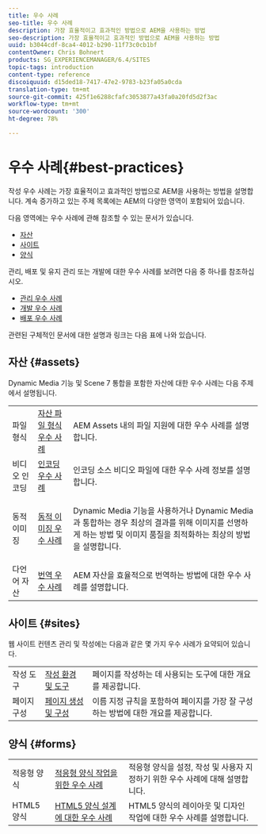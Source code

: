 ```yaml
---
title: 우수 사례
seo-title: 우수 사례
description: 가장 효율적이고 효과적인 방법으로 AEM을 사용하는 방법
seo-description: 가장 효율적이고 효과적인 방법으로 AEM을 사용하는 방법
uuid: b3044cdf-8ca4-4012-b290-11f73c0cb1bf
contentOwner: Chris Bohnert
products: SG_EXPERIENCEMANAGER/6.4/SITES
topic-tags: introduction
content-type: reference
discoiquuid: d15ded18-7417-47e2-9783-b23fa05a0cda
translation-type: tm+mt
source-git-commit: 425f1e6288cfafc3053877a43fa0a20fd5d2f3ac
workflow-type: tm+mt
source-wordcount: '300'
ht-degree: 78%

---
```



# 우수 사례{#best-practices}

작성 우수 사례는 가장 효율적이고 효과적인 방법으로 AEM을 사용하는 방법을 설명합니다. 계속 증가하고 있는 주제 목록에는 AEM의 다양한 영역이 포함되어 있습니다.

다음 영역에는 우수 사례에 관해 참조할 수 있는 문서가 있습니다.

* [자산](#assets)
* [사이트](#sites)
* [양식](#forms)

관리, 배포 및 유지 관리 또는 개발에 대한 우수 사례를 보려면 다음 중 하나를 참조하십시오.

* [관리 우수 사례](/help/sites-administering/administer-best-practices.md)
* [개발 우수 사례](/help/sites-developing/best-practices.md)
* [배포 우수 사례](/help/sites-deploying/best-practices.md)

관련된 구체적인 문서에 대한 설명과 링크는 다음 표에 나와 있습니다.

## 자산 {#assets}

Dynamic Media 기능 및 Scene 7 통합을 포함한 자산에 대한 우수 사례는 다음 주제에서 설명됩니다.

<table> 
 <tbody>
  <tr>
   <td>파일 형식</td> 
   <td><a href="/help/assets/assets-file-format-best-practices.md">자산 파일 형식 우수 사례</a></td> 
   <td>AEM Assets 내의 파일 지원에 대한 우수 사례를 설명합니다.</td> 
  </tr>
  <tr>
   <td>비디오 인코딩</td> 
   <td><a href="/help/assets/video.md#best-practices-for-encoding-videos">인코딩 우수 사례</a></td> 
   <td>인코딩 소스 비디오 파일에 대한 우수 사례 정보를 설명합니다.</td> 
  </tr>
  <tr>
   <td>동적 이미징</td> 
   <td><a href="/help/assets/best-practices-for-optimizing-the-quality-of-your-images.md">동적 이미징 우수 사례</a></td> 
   <td><p>Dynamic Media 기능을 사용하거나 Dynamic Media과 통합하는 경우 최상의 결과를 위해 이미지를 선명하게 하는 방법 및 이미지 품질을 최적화하는 최상의 방법을 설명합니다.</p> </td> 
  </tr>
  <tr>
   <td>다언어 자산</td> 
   <td><a href="/help/assets/best-practices-for-translating-assets-efficiently.md">번역 우수 사례</a></td> 
   <td>AEM 자산을 효율적으로 번역하는 방법에 대한 우수 사례를 설명합니다.</td> 
  </tr>
 </tbody>
</table>

## 사이트 {#sites}

웹 사이트 컨텐츠 관리 및 작성에는 다음과 같은 몇 가지 우수 사례가 요약되어 있습니다.

|  |  |  |
|---|---|---|
| 작성 도구 | [작성 환경 및 도구](/help/sites-authoring/author-environment-tools.md) | 페이지를 작성하는 데 사용되는 도구에 대한 개요를 제공합니다. |
| 페이지 구성 | [페이지 생성 및 구성](/help/sites-authoring/managing-pages.md) | 이름 지정 규칙을 포함하여 페이지를 가장 잘 구성하는 방법에 대한 개요를 제공합니다. |

## 양식 {#forms}

|  |  |  |
|---|---|---|
| 적응형 양식 | [적응형 양식 작업을 위한 우수 사례](/help/forms/using/adaptive-forms-best-practices.md) | 적응형 양식을 설정, 작성 및 사용자 지정하기 위한 우수 사례에 대해 설명합니다. |
| HTML5 양식 | [HTML5 양식 설계에 대한 우수 사례](/help/forms/using/best-practices-for-html5-forms.md) | HTML5 양식의 레이아웃 및 디자인 작업에 대한 우수 사례를 설명합니다. |